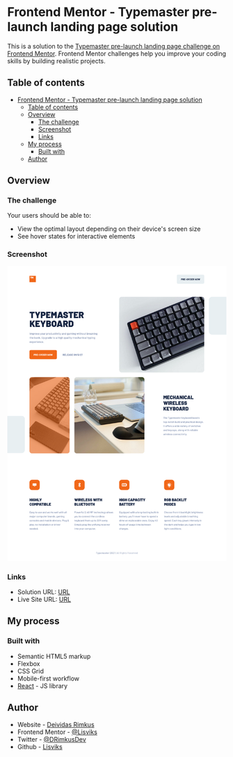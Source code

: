 # Frontend Mentor - Typemaster pre-launch landing page solution

This is a solution to the [Typemaster pre-launch landing page challenge on Frontend Mentor](). Frontend Mentor challenges help you improve your coding skills by building realistic projects.

## Table of contents

- [Frontend Mentor - Typemaster pre-launch landing page solution](#frontend-mentor---typemaster-pre-launch-landing-page-solution)
  - [Table of contents](#table-of-contents)
  - [Overview](#overview)
    - [The challenge](#the-challenge)
    - [Screenshot](#screenshot)
    - [Links](#links)
  - [My process](#my-process)
    - [Built with](#built-with)
  - [Author](#author)

## Overview

### The challenge

Your users should be able to:

- View the optimal layout depending on their device's screen size
- See hover states for interactive elements

### Screenshot

![](./screenshots/screenshot.png)

### Links

- Solution URL: [URL](https://www.frontendmentor.io/solutions/typemaster-pre-launch-landing-page-H6__KXkGRK)
- Live Site URL: [URL](https://lisviks.github.io/typemaster-pre-launch-landing-page-frontendmentor/)

## My process

### Built with

- Semantic HTML5 markup
- Flexbox
- CSS Grid
- Mobile-first workflow
- [React](https://reactjs.org/) - JS library

## Author

- Website - [Deividas Rimkus](https://deividas.blog)
- Frontend Mentor - [@Lisviks](https://www.frontendmentor.io/profile/Lisviks)
- Twitter - [@DRimkusDev](https://www.twitter.com/DRimkusDev)
- Github - [Lisviks](https://github.com/Lisviks)

